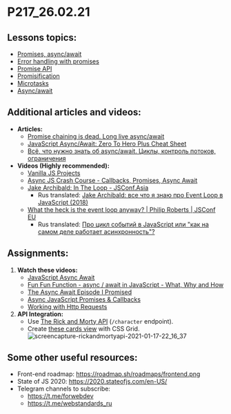 # P217_26.02.21

## Lessons topics:

  - [Promises, async/await](https://javascript.info/async)
  - [Error handling with promises](https://javascript.info/promise-error-handling)
  - [Promise API](https://javascript.info/promise-api)
  - [Promisification](https://javascript.info/promisify)
  - [Microtasks](https://javascript.info/microtask-queue)
  - [Async/await](https://javascript.info/async-await)

## Additional articles and videos:

- **Articles:**
  - [Promise chaining is dead. Long live async/await](https://blog.logrocket.com/promise-chaining-is-dead-long-live-async-await-445897870abc/?source=bookmarks---------92----------------------------)
  - [JavaScript Async/Await: Zero To Hero Plus Cheat Sheet](https://medium.com/dailyjs/javascript-async-await-zero-to-hero-plus-cheat-sheet-4b064401e29a)
  - [Всё, что нужно знать об async/await. Циклы, контроль потоков, ограничения](https://medium.com/@stasonmars/%D0%B2%D1%81%D0%B5%CC%88-%D1%87%D1%82%D0%BE-%D0%BD%D1%83%D0%B6%D0%BD%D0%BE-%D0%B7%D0%BD%D0%B0%D1%82%D1%8C-%D0%BE%D0%B1-async-await-%D1%86%D0%B8%D0%BA%D0%BB%D1%8B-%D0%BA%D0%BE%D0%BD%D1%82%D1%80%D0%BE%D0%BB%D1%8C-%D0%BF%D0%BE%D1%82%D0%BE%D0%BA%D0%BE%D0%B2-%D0%BE%D0%B3%D1%80%D0%B0%D0%BD%D0%B8%D1%87%D0%B5%D0%BD%D0%B8%D1%8F-76dde2cb6949)
- **Videos (Highly recommended):**
  - [Vanilla JS Projects](https://drive.google.com/drive/folders/1UCenb3gnHL1ceZ4vHr02n0Nsz31wqJxJ?usp=sharing) 
  - [Async JS Crash Course - Callbacks, Promises, Async Await](https://youtu.be/PoRJizFvM7s)
  - [Jake Archibald: In The Loop - JSConf.Asia](https://youtu.be/cCOL7MC4Pl0)
    - Rus translated: [Jake Archibald: все что я знаю про Event Loop в JavaScript (2018)](https://youtu.be/j4_9BZezSUA)
  - [What the heck is the event loop anyway? | Philip Roberts | JSConf EU](https://youtu.be/8aGhZQkoFbQ)
    - Rus translated: [Про цикл событий в JavaScript или "как на самом деле работает асинхронность"?](https://youtu.be/8cV4ZvHXQL4)

## Assignments:

1. **Watch these videos:**
   - [JavaScript Async Await](https://youtu.be/V_Kr9OSfDeU)
   - [Fun Fun Function - async / await in JavaScript - What, Why and How](https://youtu.be/568g8hxJJp4)
   - [The Async Await Episode I Promised](https://youtu.be/vn3tm0quoqE)
   - [Async JavaScript Promises & Callbacks](https://drive.google.com/drive/folders/1D7VNGx0aoTwGjlfaXMHgd5obQsbHRMaf?usp=sharing)
   - [Working with Http Requests](https://drive.google.com/drive/folders/1V-SH0seAGlEjBalEO7z30DIXMW8jaKUh?usp=sharing)
2. **API Integration:**
   - Use [The Rick and Morty API](https://rickandmortyapi.com/) (`/character` endpoint).
   - Create [these cards view](https://user-images.githubusercontent.com/74110914/104852029-ce932d00-5911-11eb-82e0-cf285afec3b8.png) with CSS Grid. ![screencapture-rickandmortyapi-2021-01-17-22_16_37](https://user-images.githubusercontent.com/74110914/104852029-ce932d00-5911-11eb-82e0-cf285afec3b8.png)

## Some other useful resources:

- Front-end roadmap: https://roadmap.sh/roadmaps/frontend.png
- State of JS 2020: https://2020.stateofjs.com/en-US/
- Telegram channels to subscribe:
  - https://t.me/forwebdev
  - https://t.me/webstandards_ru
